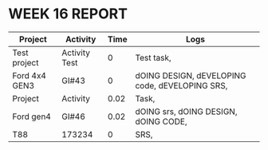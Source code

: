 # WEEK 16 REPORT
| Project       | Activity      | Time   | Logs                                           |
|---------------|---------------|--------|------------------------------------------------|
| Test project  | Activity Test | 0      | Test task,                                     |
| Ford 4x4 GEN3 | GI#43         | 0      | dOING DESIGN, dEVELOPING code, dEVELOPING SRS, |
| Project       | Activity      | 0.02   | Task,                                          |
| Ford gen4     | GI#46         | 0.02   | dOING srs, dOING DESIGN, dOING CODE,           |
| T88           | 173234        | 0      | SRS,                                           |